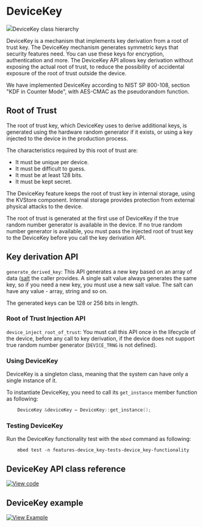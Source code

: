 # DeviceKey

<span class="images">![](https://os.mbed.com/docs/v5.13/mbed-os-api-doxy/classmbed_1_1_device_key.png)<span>DeviceKey class hierarchy</span></span>

DeviceKey is a mechanism that implements key derivation from a root of trust key. The DeviceKey mechanism generates symmetric keys that security features need. You can use these keys for encryption, authentication and more. The DeviceKey API allows key derivation without exposing the actual root of trust, to reduce the possibility of accidental exposure of the root of trust outside the device.

We have implemented DeviceKey according to NIST SP 800-108, section "KDF in Counter Mode", with AES-CMAC as the pseudorandom function.

## Root of Trust

The root of trust key, which DeviceKey uses to derive additional keys, is generated using the hardware random generator if it exists, or using a key injected to the device in the production process.

The characteristics required by this root of trust are:

- It must be unique per device.
- It must be difficult to guess.
- It must be at least 128 bits.
- It must be kept secret.

The DeviceKey feature keeps the root of trust key in internal storage, using the KVStore component. Internal storage provides protection from external physical attacks to the device.

The root of trust is generated at the first use of DeviceKey if the true random number generator is available in the device. If no true random number generator is available, you must pass the injected root of trust key to the DeviceKey before you call the key derivation API.

## Key derivation API

`generate_derived_key`: This API generates a new key based on an array of data ([salt](https://en.wikipedia.org/wiki/Salt_(cryptography)) the caller provides. A single salt value always generates the same key, so if you need a new key, you must use a new salt value. The salt can have any value - array, string and so on.

The generated keys can be 128 or 256 bits in length.

### Root of Trust Injection API

`device_inject_root_of_trust`: You must call this API once in the lifecycle of the device, before any call to key derivation, if the device does not support true random number generator (`DEVICE_TRNG` is not defined).

### Using DeviceKey

DeviceKey is a singleton class, meaning that the system can have only a single instance of it.

To instantiate DeviceKey, you need to call its `get_instance` member function as following:

```c++ TODO
    DeviceKey &deviceKey = DeviceKey::get_instance();
```

### Testing DeviceKey

Run the DeviceKey functionality test with the `mbed` command as following:

```
    mbed test -n features-device_key-tests-device_key-functionality
```

## DeviceKey API class reference

[![View code](https://www.mbed.com/embed/?type=library)](https://os.mbed.com/docs/v5.13/mbed-os-api-doxy/classmbed_1_1_device_key.html)

## DeviceKey example

[![View Example](https://www.mbed.com/embed/?url=https://github.com/ARMmbed/mbed-os-examples-docs_only/blob/v5.13/DeviceKey)](https://github.com/ARMmbed/mbed-os-examples-docs_only/blob/v5.13/DeviceKey/main.cpp)
